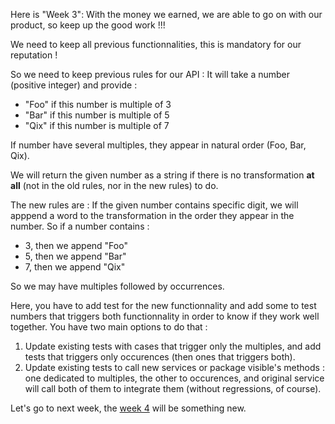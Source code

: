Here is "Week 3":
With the money we earned, we are able to go on with our product, so keep up the good work !!!

We need to keep all previous functionnalities, this is mandatory for our reputation !

So we need to keep previous rules for our API :
It will take a number (positive integer) and provide :
- "Foo" if this number is multiple of 3
- "Bar" if this number is multiple of 5
- "Qix" if this number is multiple of 7

If number have several multiples, they appear in natural order (Foo, Bar, Qix).

We will return the given number as a string if there is no transformation **at all** (not in the old rules, nor in the new rules) to do.

The new rules are :
If the given number contains specific digit, we will apppend a word to the transformation in the order they appear in the number.
So if a number contains :
- 3, then we append "Foo"
- 5, then we append "Bar"
- 7, then we append "Qix"

So we may have multiples followed by occurrences.

Here, you have to add test for the new functionnality and add some to test numbers that triggers both functionnality in order to know if they work well together.
You have two main options to do that :
1. Update existing tests with cases that trigger only the multiples, and add tests that triggers only occurences (then ones that triggers both).
2. Update existing tests to call new services or package visible's methods : one dedicated to multiples, the other to occurences, and original service will call both of them to integrate them (without regressions, of course).

Let's go to next week, the [week 4](./week_4.md) will be something new.


